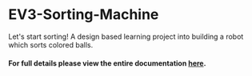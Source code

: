 # EV3-Sorting-Machine
Let's start sorting! A design based learning project into building a robot which sorts colored balls.
#### For full details please view the entire documentation [here](https://github.com/Addono/EV3-Sorting-Machine/blob/master/doc/final.pdf).
